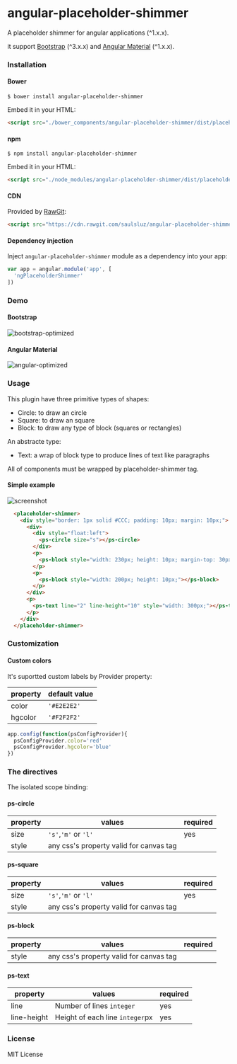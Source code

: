 # angular-placeholder-shimmer

A placeholder shimmer for angular applications (^1.x.x).

it support [Bootstrap](https://getbootstrap.com/) (^3.x.x) and [Angular Material](https://material.angularjs.org/) (^1.x.x).

### Installation

#### Bower

`$ bower install angular-placeholder-shimmer`

Embed it in your HTML:

```html
<script src="./bower_components/angular-placeholder-shimmer/dist/placeholder-shimmer.min.js"></script>
```

#### npm

`$ npm install angular-placeholder-shimmer`

Embed it in your HTML:

```html
<script src="./node_modules/angular-placeholder-shimmer/dist/placeholder-shimmer.min.js"></script>
```

#### CDN

Provided by [RawGit](https://rawgit.com/):

```html
<script src="https://cdn.rawgit.com/saulsluz/angular-placeholder-shimmer/594a8fe7/js/placeholder-shimmer.js"></script>
```

#### Dependency injection

Inject `angular-placeholder-shimmer` module as a dependency into your app:

```js
var app = angular.module('app', [
  'ngPlaceholderShimmer'
])
```
### Demo

#### Bootstrap
![bootstrap-optimized](https://user-images.githubusercontent.com/2475044/28689869-7e7592d0-72ed-11e7-85a8-67e466a4a365.gif)

#### Angular Material
![angular-optimized](https://user-images.githubusercontent.com/2475044/28689868-7e71196c-72ed-11e7-9b4a-6bf2f4b6ab8b.gif)

### Usage

This plugin have three primitive types of shapes:

- Circle: to draw an circle
- Square: to draw an square
- Block: to draw any type of block (squares or rectangles)

An abstracte type:

- Text: a wrap of block type to produce lines of text like paragraphs

All of components must be wrapped by placeholder-shimmer tag.

#### Simple example

![screenshot](https://user-images.githubusercontent.com/2475044/28691300-cd0df5c2-72f2-11e7-97ff-5b15c4b7020a.png)

```html
  <placeholder-shimmer>
    <div style="border: 1px solid #CCC; padding: 10px; margin: 10px;">
      <div>
        <div style="float:left">
          <ps-circle size="s"></ps-circle>
        </div>
        <p>
          <ps-block style="width: 230px; height: 10px; margin-top: 30px;"></ps-block>
        </p>
        <p>
          <ps-block style="width: 200px; height: 10px;"></ps-block>
        </p>
      </div>
      <p>
        <ps-text line="2" line-height="10" style="width: 300px;"></ps-text>
      </p>
    </div>
  </placeholder-shimmer>
```

### Customization

#### Custom colors

It's suportted custom labels by Provider property:

|   property       |          default value             |
| ---------------- | ---------------------------------- |
| color     | `'#E2E2E2'` |
| hgcolor   | `'#F2F2F2'` |

```js
app.config(function(psConfigProvider){
  psConfigProvider.color='red'
  psConfigProvider.hgcolor='blue'
})
```

### The directives

The isolated scope binding:

#### ps-circle

|          property      |             values           | required |
| ---------------------- | ------------------------------------- | -------- |
| size                   |           `'s'`,`'m'` or `'l'`        |   yes    |
| style                  | any css's property valid for canvas tag |          |

#### ps-square

|          property      |             values           | required |
| ---------------------- | ------------------------------------- | -------- |
| size                   |           `'s'`,`'m'` or `'l'`        |   yes    |
| style                  | any css's property valid for canvas tag |          |

#### ps-block

|          property      |             values           | required |
| ---------------------- | ------------------------------------- | -------- |
| style                  | any css's property valid for canvas tag |          |

#### ps-text

|          property      |             values           | required |
| ---------------------- | ------------------------------------- | -------- |
| line                  | Number of lines `integer` |     yes     |
| line-height           | Height of each line `integer`px |     yes     |


### License

MIT License
